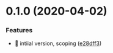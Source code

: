 # 0.1.0 (2020-04-02)


### Features

* 🎸 intiial version, scoping ([e28dff3](https://github.com/rapidlang/cli/commit/e28dff3c09558380412f564e8d15909f8cb4710e))



